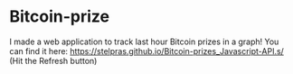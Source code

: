 # Bitcoin-prize
I made a web application to track last hour Bitcoin prizes in a graph!
You can find it here:
https://stelpras.github.io/Bitcoin-prizes_Javascript-API.s/
(Hit the Refresh button)
